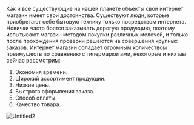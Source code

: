 Как и все существующие на нашей планете объекты свой интернет магазин имеет свои достоинства.
Существуют люди, которые приобретают себе бытовую технику только посредством интернета. Новички часто боятся заказывать дорогую продукцию, поэтому испытывают магазин методом покупки различных мелочей, и только после прохождения проверки решаются на совершения крупных заказов.
Интернет магазин обладает огромным количеством преимуществ по сравнению с гипермаркетами, некоторые и них мы сейчас рассмотрим:
1. Экономия времени.
2.  Широкий ассортимент продукции.
3.  Низкие цены.
4.  Быстрота оформления заказа.
5.  Способ оплаты.
6.  Качество товара.

![Untitled2](https://user-images.githubusercontent.com/72572980/139718024-6f4cef2b-b80a-4a64-acd1-e5a352082209.png)

